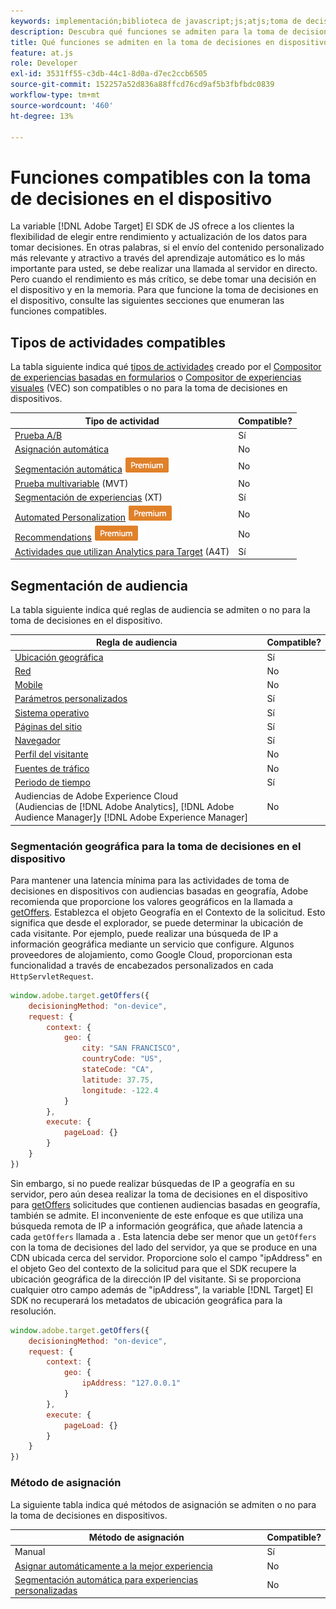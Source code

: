 ```yaml
---
keywords: implementación;biblioteca de javascript;js;atjs;toma de decisiones en el dispositivo;al tomar decisiones en el dispositivo;funciones compatibles
description: Descubra qué funciones se admiten para la toma de decisiones en dispositivos.
title: Qué funciones se admiten en la toma de decisiones en dispositivos
feature: at.js
role: Developer
exl-id: 3531ff55-c3db-44c1-8d0a-d7ec2ccb6505
source-git-commit: 152257a52d836a88ffcd76cd9af5b3fbfbdc0839
workflow-type: tm+mt
source-wordcount: '460'
ht-degree: 13%

---
```


# Funciones compatibles con la toma de decisiones en el dispositivo

La variable [!DNL Adobe Target] El SDK de JS ofrece a los clientes la flexibilidad de elegir entre rendimiento y actualización de los datos para tomar decisiones. En otras palabras, si el envío del contenido personalizado más relevante y atractivo a través del aprendizaje automático es lo más importante para usted, se debe realizar una llamada al servidor en directo. Pero cuando el rendimiento es más crítico, se debe tomar una decisión en el dispositivo y en la memoria. Para que funcione la toma de decisiones en el dispositivo, consulte las siguientes secciones que enumeran las funciones compatibles.

## Tipos de actividades compatibles

La tabla siguiente indica qué [tipos de actividades](/help/main/c-activities/target-activities-guide.md) creado por el [Compositor de experiencias basadas en formularios](/help/main/c-experiences/form-experience-composer.md) o [Compositor de experiencias visuales](/help/main/c-experiences/c-visual-experience-composer/visual-experience-composer.md) (VEC) son compatibles o no para la toma de decisiones en dispositivos.

| Tipo de actividad | Compatible? |
| --- | --- |
| [Prueba A/B](/help/main/c-activities/t-test-ab/test-ab.md) | Sí |
| [Asignación automática](/help/main/c-activities/automated-traffic-allocation/automated-traffic-allocation.md) | No |
| [Segmentación automática](/help/main/c-activities/auto-target/auto-target-to-optimize.md) ![premium](/help/main/assets/premium.png) | No |
| [Prueba multivariable](/help/main/c-activities/c-multivariate-testing/multivariate-testing.md) (MVT) | No |
| [Segmentación de experiencias](/help/main/c-activities/t-experience-target/experience-target.md) (XT) | Sí |
| [Automated Personalization](/help/main/c-activities/t-automated-personalization/automated-personalization.md) ![Premium](/help/main/assets/premium.png) | No |
| [Recommendations](/help/main/c-recommendations/recommendations.md) ![Premium](/help/main/assets/premium.png) | No |
| [Actividades que utilizan Analytics para Target](/help/main/c-integrating-target-with-mac/a4t/a4t.md) (A4T) | Sí |

## Segmentación de audiencia

La tabla siguiente indica qué reglas de audiencia se admiten o no para la toma de decisiones en el dispositivo.

| Regla de audiencia | Compatible? |
| --- | --- |
| [Ubicación geográfica](/help/main/c-target/c-audiences/c-target-rules/geo.md) | Sí |
| [Red](/help/main/c-target/c-audiences/c-target-rules/network.md) | No |
| [Mobile](/help/main/c-target/c-audiences/c-target-rules/mobile.md) | No |
| [Parámetros personalizados](/help/main/c-target/c-audiences/c-target-rules/custom-parameters.md) | Sí |
| [Sistema operativo](/help/main/c-target/c-audiences/c-target-rules/operating-system.md) | Sí |
| [Páginas del sitio](/help/main/c-target/c-audiences/c-target-rules/site-pages.md) | Sí |
| [Navegador](/help/main/c-target/c-audiences/c-target-rules/browser.md) | Sí |
| [Perfil del visitante](/help/main/c-target/c-audiences/c-target-rules/visitor-profile.md) | No |
| [Fuentes de tráfico](/help/main/c-target/c-audiences/c-target-rules/traffic-sources.md) | No |
| [Periodo de tiempo](/help/main/c-target/c-audiences/c-target-rules/time-frame.md) | Sí |
| Audiencias de Adobe Experience Cloud<br>(Audiencias de [!DNL Adobe Analytics], [!DNL Adobe Audience Manager]y [!DNL Adobe Experience Manager] | No |

### Segmentación geográfica para la toma de decisiones en el dispositivo

Para mantener una latencia mínima para las actividades de toma de decisiones en dispositivos con audiencias basadas en geografía, Adobe recomienda que proporcione los valores geográficos en la llamada a [getOffers](/help/main/c-implementing-target/c-implementing-target-for-client-side-web/adobe-target-getoffers-atjs-2.md). Establezca el objeto Geografía en el Contexto de la solicitud. Esto significa que desde el explorador, se puede determinar la ubicación de cada visitante. Por ejemplo, puede realizar una búsqueda de IP a información geográfica mediante un servicio que configure. Algunos proveedores de alojamiento, como Google Cloud, proporcionan esta funcionalidad a través de encabezados personalizados en cada `HttpServletRequest`.

```javascript
window.adobe.target.getOffers({ 
	decisioningMethod: "on-device", 
	request: { 
		context: { 
			geo: { 
				city: "SAN FRANCISCO", 
				countryCode: "US", 
				stateCode: "CA", 
				latitude: 37.75, 
				longitude: -122.4 
			} 
		}, 
		execute: { 
			pageLoad: {} 
		} 
	} 
})
```

Sin embargo, si no puede realizar búsquedas de IP a geografía en su servidor, pero aún desea realizar la toma de decisiones en el dispositivo para [getOffers](/help/main/c-implementing-target/c-implementing-target-for-client-side-web/adobe-target-getoffers-atjs-2.md) solicitudes que contienen audiencias basadas en geografía, también se admite. El inconveniente de este enfoque es que utiliza una búsqueda remota de IP a información geográfica, que añade latencia a cada `getOffers` llamada a . Esta latencia debe ser menor que un `getOffers` con la toma de decisiones del lado del servidor, ya que se produce en una CDN ubicada cerca del servidor. Proporcione solo el campo &quot;ipAddress&quot; en el objeto Geo del contexto de la solicitud para que el SDK recupere la ubicación geográfica de la dirección IP del visitante. Si se proporciona cualquier otro campo además de &quot;ipAddress&quot;, la variable [!DNL Target] El SDK no recuperará los metadatos de ubicación geográfica para la resolución.

```javascript
window.adobe.target.getOffers({ 
	decisioningMethod: "on-device", 
	request: { 
		context: { 
			geo: { 
				ipAddress: "127.0.0.1" 
			} 
		}, 
		execute: { 
			pageLoad: {} 
		} 
	} 
})
```

### Método de asignación

La siguiente tabla indica qué métodos de asignación se admiten o no para la toma de decisiones en dispositivos.

| Método de asignación | Compatible? |
| --- | --- |
| Manual | Sí |
| [Asignar automáticamente a la mejor experiencia](/help/main/c-activities/automated-traffic-allocation/automated-traffic-allocation.md) | No |
| [Segmentación automática para experiencias personalizadas](/help/main/c-activities/auto-target/auto-target-to-optimize.md) | No |
